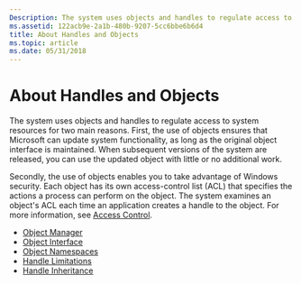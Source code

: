 ```yaml
---
Description: The system uses objects and handles to regulate access to system resources for two main reasons.
ms.assetid: 122acb9e-2a1b-480b-9207-5cc6bbe6b6d4
title: About Handles and Objects
ms.topic: article
ms.date: 05/31/2018
---
```


# About Handles and Objects

The system uses objects and handles to regulate access to system resources for two main reasons. First, the use of objects ensures that Microsoft can update system functionality, as long as the original object interface is maintained. When subsequent versions of the system are released, you can use the updated object with little or no additional work.

Secondly, the use of objects enables you to take advantage of Windows security. Each object has its own access-control list (ACL) that specifies the actions a process can perform on the object. The system examines an object's ACL each time an application creates a handle to the object. For more information, see [Access Control](https://docs.microsoft.com/windows/desktop/SecAuthZ/access-control).

-   [Object Manager](object-manager.md)
-   [Object Interface](object-interface.md)
-   [Object Namespaces](https://docs.microsoft.com/windows/desktop/Sync/object-namespaces)
-   [Handle Limitations](handle-limitations.md)
-   [Handle Inheritance](handle-inheritance.md)

 

 



